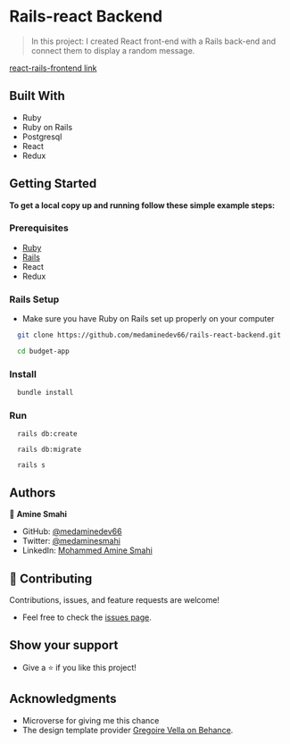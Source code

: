 # Rails-react Backend

> In this project: I created React front-end with a Rails back-end and connect them to display a random message.

[react-rails-frontend link](https://github.com/medaminedev66/rails-react-frontend)
## Built With

- Ruby
- Ruby on Rails
- Postgresql
- React
- Redux

## Getting Started

**To get a local copy up and running follow these simple example steps:**

### Prerequisites

- [Ruby](https://www.ruby-lang.org/en/)
- [Rails](https://gorails.com/)
- React
- Redux

### Rails Setup

- Make sure you have Ruby on Rails set up properly on your computer

``` sh 
  git clone https://github.com/medaminedev66/rails-react-backend.git
``` 
``` sh 
  cd budget-app
```

### Install

```sh
  bundle install
```

### Run

```
  rails db:create
```

```
  rails db:migrate
```

```
  rails s
```

## Authors

👤 **Amine Smahi**

- GitHub: [@medaminedev66](https://github.com/medaminedev66)
- Twitter: [@medaminesmahi](https://twitter.com/medaminesmahi)
- LinkedIn: [Mohammed Amine Smahi ](https://www.linkedin.com/in/md-amine-smahi/)

## 🤝 Contributing

Contributions, issues, and feature requests are welcome!

- Feel free to check the [issues page](https://github.com/faizi2500/recipe-app/issues).



## Show your support

- Give a ⭐️ if you like this project!



## Acknowledgments

- Microverse for giving me this chance
- The design template provider [Gregoire Vella on Behance](https://www.behance.net/gregoirevella).
